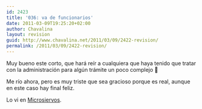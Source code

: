 ```yaml
---
id: 2423
title: '036: va de funcionarios'
date: 2011-03-09T19:25:20+02:00
author: Chavalina
layout: revision
guid: http://www.chavalina.net/2011/03/09/2422-revision/
permalink: /2011/03/09/2422-revision/
---
```

Muy bueno este corto, que hará reír a cualquiera que haya tenido que tratar con la administración para algún trámite un poco complejo 🙂

Me río ahora, pero es muy triste que sea gracioso porque es real, aunque en este caso hay final feliz.

Lo vi en <a href="http://wtf.microsiervos.com/eltubo/036-funcionarios-de-leyenda.html" target="_blank">Microsiervos</a>.